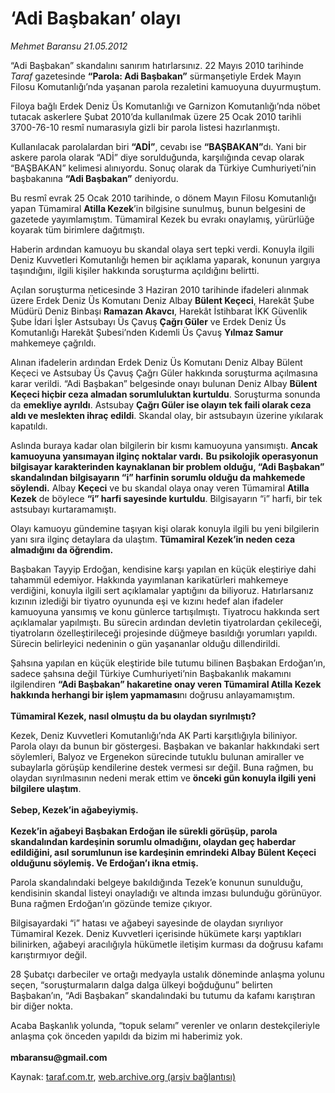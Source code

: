 # ‘Adi Başbakan’ olayı

*Mehmet Baransu 21.05.2012*

<div class="yazi"><p>“Adi Başbakan” skandalını sanırım hatırlarsınız. 22 Mayıs 2010 tarihinde <i>Taraf</i> gazetesinde <b>“Parola: Adi Başbakan”</b> sürmanşetiyle Erdek Mayın Filosu Komutanlığı’nda yaşanan parola rezaletini kamuoyuna duyurmuştum. </p>
<p>Filoya bağlı Erdek Deniz Üs Komutanlığı ve Garnizon Komutanlığı’nda nöbet tutacak askerlere Şubat 2010’da kullanılmak üzere 25 Ocak 2010 tarihli 3700-76-10 resmî numarasıyla gizli bir parola listesi hazırlanmıştı. </p>
<p>Kullanılacak parolalardan biri <b>“ADİ”</b>, cevabı ise <b>“BAŞBAKAN”</b>dı. Yani bir askere parola olarak “ADİ” diye sorulduğunda, karşılığında cevap olarak “BAŞBAKAN” kelimesi alınıyordu. Sonuç olarak da Türkiye Cumhuriyeti’nin başbakanına <b>“Adi Başbakan”</b> deniyordu.</p>
<p>Bu resmî evrak 25 Ocak 2010 tarihinde, o dönem Mayın Filosu Komutanlığı yapan Tümamiral <b>Atilla Kezek</b>’in bilgisine sunulmuş, bunun belgesini de gazetede yayımlamıştım. Tümamiral Kezek bu evrakı onaylamış, yürürlüğe koyarak tüm birimlere dağıtmıştı. </p>
<p>Haberin ardından kamuoyu bu skandal olaya sert tepki verdi. Konuyla ilgili Deniz Kuvvetleri Komutanlığı hemen bir açıklama yaparak, konunun yargıya taşındığını, ilgili kişiler hakkında soruşturma açıldığını belirtti. </p>
<p>Açılan soruşturma neticesinde 3 Haziran 2010 tarihinde ifadeleri alınmak üzere Erdek Deniz Üs Komutanı Deniz Albay <b>Bülent Keçeci</b>, Harekât Şube Müdürü Deniz Binbaşı <b>Ramazan Akavcı</b>, Harekât İstihbarat İKK Güvenlik Şube İdari İşler Astsubayı Üs Çavuş <b>Çağrı Güler</b> ve Erdek Deniz Üs Komutanlığı Harekât Şubesi’nden Kıdemli Üs Çavuş <b>Yılmaz Samur</b> mahkemeye çağrıldı. </p>
<p>Alınan ifadelerin ardından Erdek Deniz Üs Komutanı Deniz Albay Bülent Keçeci ve Astsubay Üs Çavuş Çağrı Güler hakkında soruşturma açılmasına karar verildi. “Adi Başbakan” belgesinde onayı bulunan Deniz Albay <b>Bülent Keçeci hiçbir ceza almadan sorumluluktan kurtuldu</b>. Soruşturma sonunda da <b>emekliye ayrıldı</b>. Astsubay <b>Çağrı Güler ise olayın tek faili olarak ceza aldı ve meslekten ihraç edildi</b>. Skandal olay, bir astsubayın üzerine yıkılarak kapatıldı. </p>
<p>Aslında buraya kadar olan bilgilerin bir kısmı kamuoyuna yansımıştı. <b>Ancak kamuoyuna yansımayan ilginç noktalar vardı.</b> <b>Bu psikolojik operasyonun bilgisayar karakterinden kaynaklanan bir problem olduğu, “Adi Başbakan” skandalından bilgisayarın “i” harfinin sorumlu olduğu da mahkemede söylendi.</b> Albay <b>Keçeci</b> ve bu skandal olaya onay veren Tümamiral <b>Atilla Kezek</b> de böylece <b>“i” harfi sayesinde kurtuldu</b>. Bilgisayarın “i” harfi, bir tek astsubayı kurtaramamıştı. </p>
<p>Olayı kamuoyu gündemine taşıyan kişi olarak konuyla ilgili bu yeni bilgilerin yanı sıra ilginç detaylara da ulaştım. <b>Tümamiral Kezek’in neden ceza almadığını da öğrendim.</b> </p>
<p>Başbakan Tayyip Erdoğan, kendisine karşı yapılan en küçük eleştiriye dahi tahammül edemiyor. Hakkında yayımlanan karikatürleri mahkemeye verdiğini, konuyla ilgili sert açıklamalar yaptığını da biliyoruz. Hatırlarsanız kızının izlediği bir tiyatro oyununda eşi ve kızını hedef alan ifadeler kamuoyuna yansımış ve konu günlerce tartışılmıştı. Tiyatrocu hakkında sert açıklamalar yapılmıştı. Bu sürecin ardından devletin tiyatrolardan çekileceği, tiyatroların özelleştirileceği projesinde düğmeye basıldığı yorumları yapıldı. Sürecin belirleyici nedeninin o gün yaşananlar olduğu dillendirildi. </p>
<p>Şahsına yapılan en küçük eleştiride bile tutumu bilinen Başbakan Erdoğan’ın, sadece şahsına değil Türkiye Cumhuriyeti’nin Başbakanlık makamını ilgilendiren <b>“Adi Başbakan” hakaretine onay veren Tümamiral Atilla Kezek hakkında herhangi bir işlem yapmaması</b>nı doğrusu anlayamamıştım.<br/><br/><b>Tümamiral Kezek, nasıl olmuştu da bu olaydan sıyrılmıştı? </b></p>
<p>Kezek, Deniz Kuvvetleri Komutanlığı’nda AK Parti karşıtlığıyla biliniyor. Parola olayı da bunun bir göstergesi. Başbakan ve bakanlar hakkındaki sert söylemleri, Balyoz ve Ergenekon sürecinde tutuklu bulunan amiraller ve subaylarla görüşüp kendilerine destek vermesi sır değil. Buna rağmen, bu olaydan sıyrılmasının nedeni merak ettim ve <b>önceki gün konuyla ilgili yeni bilgilere ulaştım</b>.<br/><br/><b>Sebep, Kezek’in ağabeyiymiş.<br/><br/></b><b>Kezek’in ağabeyi Başbakan Erdoğan ile sürekli görüşüp, parola skandalından kardeşinin sorumlu olmadığını, olaydan geç haberdar edildiğini, asıl sorumlunun ise kardeşinin emrindeki Albay Bülent Keçeci olduğunu söylemiş. Ve Erdoğan’ı ikna etmiş. </b></p>
<p>Parola skandalındaki belgeye bakıldığında Tezek’e konunun sunulduğu, kendisinin skandal listeyi onayladığı ve altında imzası bulunduğu görünüyor. Buna rağmen Erdoğan’ın gözünde temize çıkıyor. </p>
<p>Bilgisayardaki “i” hatası ve ağabeyi sayesinde de olaydan sıyrılıyor Tümamiral Kezek. Deniz Kuvvetleri içerisinde hükümete karşı yaptıkları bilinirken, ağabeyi aracılığıyla hükümetle iletişim kurması da doğrusu kafamı karıştırmıyor değil. </p>
<p>28 Şubatçı darbeciler ve ortağı medyayla ustalık döneminde anlaşma yolunu seçen, “soruşturmaların dalga dalga ülkeyi boğduğunu” belirten Başbakan’ın, “Adi Başbakan” skandalındaki bu tutumu da kafamı karıştıran bir diğer nokta. </p>
<p>Acaba Başkanlık yolunda, “topuk selamı” verenler ve onların destekçileriyle anlaşma çok önceden yapıldı da bizim mi haberimiz yok.<br/><br/><b>mbaransu@gmail.com</b></p>
</div>

Kaynak: [taraf.com.tr](http://www.taraf.com.tr/mehmet-baransu/makale-adi-basbakan-olayi.htm), [web.archive.org (arşiv bağlantısı)](http://web.archive.org/web/20131107024829/http://www.taraf.com.tr/mehmet-baransu/makale-adi-basbakan-olayi.htm)
